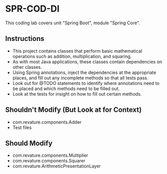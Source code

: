 # SPR-COD-DI

This coding lab covers unit "Spring Boot", module "Spring Core". 

## Instructions
- This project contains classes that perform basic mathematical operations such as addition, multiplication, and squaring. 
- As with most Java applications, these classes contain dependencies on other classes.
- Using Spring annotations, inject the dependencies at the appropriate places, and fill out any incomplete methods so that all tests pass.
- Look out for @TODO statements to identify where annotations need to be placed and which methods need to be filled out.
- Look at the tests for insight on how to fill out certain methods.

## Shouldn't Modify (But Look at for Context)
- com.revature.components.Adder
- Test files

## Should Modify
- com.revature.components.Multiplier
- com.revature.components.Squarer 
- com.revature.ArithmeticPresentationLayer